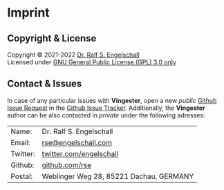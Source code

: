 
Imprint
=======

Copyright & License
-------------------

Copyright &copy; 2021-2022 [Dr. Ralf S. Engelschall](mailto:rse@engelschall.com)<br/>
Licensed under [GNU General Public License (GPL) 3.0 only](https://spdx.org/licenses/GPL-3.0-only)

Contact & Issues
----------------

In case of any particular issues with **Vingester**, open a new *public*
[Github Issue Request](https://github.com/rse/vingester/issues/new/choose) in the
[Github Issue Tracker](https://github.com/rse/vingester/issues).
Additionally, the **Vingester** author can be also contacted in *private* under the following adresses:

|          |                                                            |
| -------- | ---------------------------------------------------------- |
| Name:    | Dr. Ralf S. Engelschall                                    |
| Email:   | [rse@engelschall.com](mailto:rse@engelschall.com)          |
| Twitter: | [twitter.com/engelschall](https://twitter.com/engelschall) |
| Github:  | [github.com/rse](https://github.com/rse)                   |
| Postal:  | Weblinger Weg 28, 85221 Dachau, GERMANY                    |

